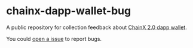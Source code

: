 # chainx-dapp-wallet-bug

A public repository for collection feedback about [ChainX 2.0 dapp wallet](https://dapp-v2.chainx.org).

You could [open a issue](https://github.com/chainx-org/chainx-dapp-wallet-bug/issues/new) to report bugs.

